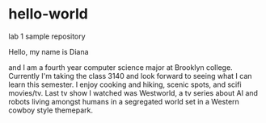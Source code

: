 # hello-world
lab 1 sample repository

Hello, my name is Diana 

and I am a fourth year computer science major at Brooklyn college.
Currently I'm taking the class 3140 and look forward to seeing what I can learn this semester.
I enjoy cooking and hiking, scenic spots, and scifi movies/tv. Last tv show I watched was Westworld, 
a tv series about AI and robots living amongst humans in a segregated world set in a Western cowboy style themepark.
